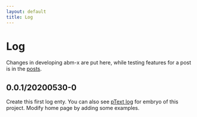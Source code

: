 ```yaml
---
layout: default
title: Log
---
```

# Log
Changes in developing abm-x are put here, while testing features for a post is in the [posts](blog).

## 0.0.1/20200530-0
Create this first log enty. You can also see [pText log](https://dudung.github.io/ptext/log.html) for embryo of this project. Modify home page by adding some examples.
